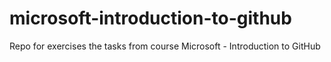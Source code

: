 # microsoft-introduction-to-github
Repo for exercises the tasks from course Microsoft - Introduction to GitHub
